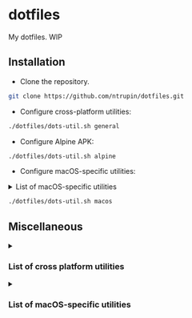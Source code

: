 # dotfiles

My dotfiles. WIP

## Installation

- Clone the repository.

```bash
git clone https://github.com/ntrupin/dotfiles.git
```

- Configure cross-platform utilities:

```bash
./dotfiles/dots-util.sh general
```

- Configure Alpine APK:

```bash
./dotfiles/dots-util.sh alpine
```

- Configure macOS-specific utilities:

<details><summary>List of macOS-specific utilities</summary>

- Homebrew
    Installs formulae from [./homebrew/Brewfile](https://github.com/ntrupin/dotfiles/blob/main/homebrew/Brewfile)

</details>

```bash
./dotfiles/dots-util.sh macos
```

## Miscellaneous

<details><summary><h3>List of cross platform utilities</h3></summary>

#### Git

Speaks for itself.

#### Nano

The perfect minimal text editor. Now with syntax highlighting!

#### Neofetch

Pretty-printed system information.

#### Vim

*The* text editor.

</details>

<details><summary><h3>List of macOS-specific utilities</h3></summary>

#### Homebrew

> The Missing Package Manager for macOS (or Linux)

Installs packages from homebrew/Brewfile.

</details>